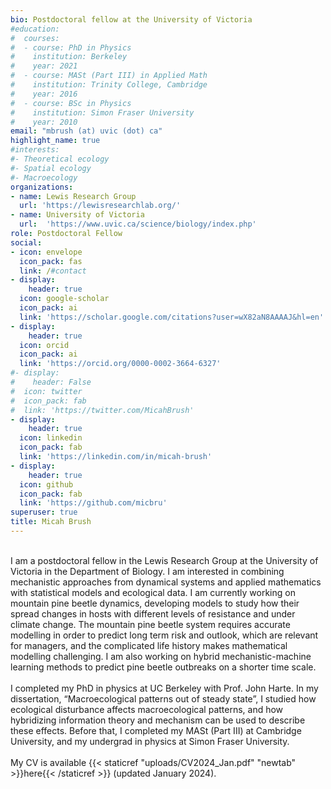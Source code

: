 ```yaml
---
bio: Postdoctoral fellow at the University of Victoria
#education:
#  courses:
#  - course: PhD in Physics
#    institution: Berkeley
#    year: 2021
#  - course: MASt (Part III) in Applied Math
#    institution: Trinity College, Cambridge
#    year: 2016
#  - course: BSc in Physics
#    institution: Simon Fraser University
#    year: 2010
email: "mbrush (at) uvic (dot) ca"
highlight_name: true
#interests:
#- Theoretical ecology
#- Spatial ecology
#- Macroecology
organizations:
- name: Lewis Research Group
  url: 'https://lewisresearchlab.org/'
- name: University of Victoria
  url:  'https://www.uvic.ca/science/biology/index.php'
role: Postdoctoral Fellow
social:
- icon: envelope
  icon_pack: fas
  link: /#contact
- display:
    header: true
  icon: google-scholar
  icon_pack: ai
  link: 'https://scholar.google.com/citations?user=wX82aN8AAAAJ&hl=en'
- display:
    header: true
  icon: orcid
  icon_pack: ai
  link: 'https://orcid.org/0000-0002-3664-6327'
#- display:
#    header: False
#  icon: twitter
#  icon_pack: fab
#  link: 'https://twitter.com/MicahBrush'
- display:
    header: true
  icon: linkedin
  icon_pack: fab
  link: 'https://linkedin.com/in/micah-brush'
- display:
    header: true
  icon: github
  icon_pack: fab
  link: 'https://github.com/micbru'
superuser: true
title: Micah Brush
---
```

<br>
I am a postdoctoral fellow in the Lewis Research Group at the University of Victoria in the Department of Biology. I am interested in combining mechanistic approaches from dynamical systems and applied mathematics with statistical models and ecological data. I am currently working on mountain pine beetle dynamics, developing models to study how their spread changes in hosts with different levels of resistance and under climate change. The mountain pine beetle system requires accurate modelling in order to predict long term risk and outlook, which are relevant for managers, and the complicated life history makes mathematical modelling challenging. I am also working on hybrid mechanistic-machine learning methods to predict pine beetle outbreaks on a shorter time scale.
<br>
<br>
I completed my PhD in physics at UC Berkeley with Prof. John Harte. In my dissertation, “Macroecological patterns out of steady state”, I studied how ecological disturbance affects macroecological patterns, and how hybridizing information theory and mechanism can be used to describe these effects. Before that, I completed my MASt (Part III) at Cambridge University, and my undergrad in physics at Simon Fraser University.
<br>
<br>
My CV is available {{< staticref "uploads/CV2024_Jan.pdf" "newtab" >}}here{{< /staticref >}} (updated January 2024).
